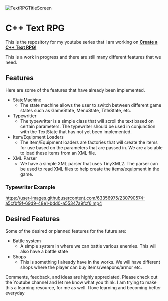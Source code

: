 ![TextRPGTitleScreen](https://user-images.githubusercontent.com/63356975/230724037-e4c896e6-c1c4-4aca-a286-eac773cc7a15.png)

# C++ Text RPG

This is the repository for my youtube series that I am working on [**Create a C++ Text RPG**!](https://www.youtube.com/watch?v=B2RPgKxsEVs&list=PL3HUvSWOJR7W9YSPUHodF3SZxAS5_unau&index=1&t=13s) 

This is a work in progress and there are still many different features that we need. 

## Features
Here are some of the features that have already been implemented. 
* StateMachine
  * The state machine allows the user to switch between different game states such as GameState, MenuState, TitleState, etc.
* Typewritter
  * The typewritter is a simple class that will scroll the text based on certain parameters. The typewriter should be used in conjunction with the TextState that has not yet been implemented. 
* Item/Equipment Loaders
  * The Item/Equipment loaders are factories that will create the items for use based on the parameters that are passed in. We are also able to load these items from an XML file.
* XML Parser
  * We have a simple XML parser that uses TinyXML2. The parser can be used to read XML files to help create the items/equipment in the game.
### Typewriter Example
https://user-images.githubusercontent.com/63356975/230790574-a5cfbf9f-69d9-48e1-bdd0-a55347a9fcf6.mp4

## Desired Features
Some of the desired or planned features for the future are:
* Battle system
  * A simple system in where we can battle various enemies. This will also have a battle state
* Shops
  * This is something I already have in the works. We will have different shops where the player can buy items/weapons/armor etc.

Comments, feedback, and ideas are highly appreciated. Please check out the Youtube channel and let me know what you think. I am trying to make this a learning resource, for me as well. I love learning and becoming better everyday
